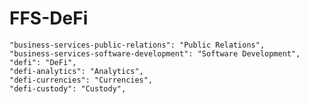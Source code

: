# FFS-DeFi

    "business-services-public-relations": "Public Relations",
    "business-services-software-development": "Software Development",
    "defi": "DeFi",
    "defi-analytics": "Analytics",
    "defi-currencies": "Currencies",
    "defi-custody": "Custody",
    
